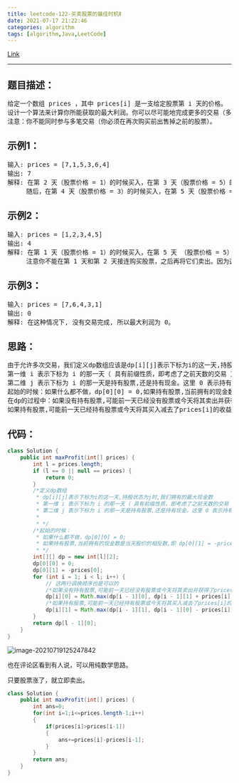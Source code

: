 ```yaml
---
title: leetcode-122-买卖股票的最佳时机Ⅱ
date: 2021-07-17 21:22:46
categories: algorithm
tags: [algorithm,Java,LeetCode]
---
```


[Link](https://leetcode-cn.com/problems/best-time-to-buy-and-sell-stock-ii/)

<hr/>

## 题目描述：

<pre>
给定一个数组 prices ，其中 prices[i] 是一支给定股票第 i 天的价格。
设计一个算法来计算你所能获取的最大利润。你可以尽可能地完成更多的交易（多次买卖一支股票）。
注意：你不能同时参与多笔交易（你必须在再次购买前出售掉之前的股票）。
</pre>

## 示例1：

<pre>
输入: prices = [7,1,5,3,6,4]
输出: 7
解释: 在第 2 天（股票价格 = 1）的时候买入，在第 3 天（股票价格 = 5）的时候卖出, 这笔交易所能获得利润 = 5-1 = 4 。
     随后，在第 4 天（股票价格 = 3）的时候买入，在第 5 天（股票价格 = 6）的时候卖出, 这笔交易所能获得利润 = 6-3 = 3 。
</pre>

## 示例2：

<pre>
输入: prices = [1,2,3,4,5]
输出: 4
解释: 在第 1 天（股票价格 = 1）的时候买入，在第 5 天 （股票价格 = 5）的时候卖出, 这笔交易所能获得利润 = 5-1 = 4 。
     注意你不能在第 1 天和第 2 天接连购买股票，之后再将它们卖出。因为这样属于同时参与了多笔交易，你必须在再次购买前出售掉之前的股票。
</pre>

## 示例3：

<pre>
输入: prices = [7,6,4,3,1]
输出: 0
解释: 在这种情况下, 没有交易完成, 所以最大利润为 0。
</pre>
## 思路：

<pre>
由于允许多次交易，我们定义dp数组应该是dp[i][j]表示下标为i的这一天,持股状态为j时,我们拥有的最大现金数
第一维 i 表示下标为 i 的那一天（ 具有前缀性质，即考虑了之前天数的交易 ）;
第二维 j 表示下标为 i 的那一天是持有股票,还是持有现金。这里 0 表示持有现金（cash），1 表示持有股票（stock）。
起始的时候：如果什么都不做，dp[0][0] = 0,如果持有股票,当前拥有的现金数是当天股价的相反数,即 dp[0][1] = -prices[i];
在dp的过程中：如果没有持有股票,可能前一天已经没有股票或今天将其卖出并获得了prices[i]的收益
如果持有股票,可能前一天已经持有股票或今天将其买入减去了prices[i]的收益
</pre>



## 代码：

```java
class Solution {
    public int maxProfit(int[] prices) {
        int l = prices.length;
        if (l == 0 || null == prices) {
            return 0;
        }
        /*定义dp数组
         * dp[i][j]表示下标为i的这一天,持股状态为j时,我们拥有的最大现金数
         * 第一维 i 表示下标为 i 的那一天（ 具有前缀性质，即考虑了之前天数的交易 ）;
         * 第二维 j 表示下标为 i 的那一天是持有股票,还是持有现金。这里 0 表示持有现金（cash），1 表示持有股票（stock）。
         *
         * */
        /*起始的时候：
         * 如果什么都不做，dp[0][0] = 0;
         * 如果持有股票,当前拥有的现金数是当天股价的相反数,即 dp[0][1] = -prices[i];
         * */
        int[][] dp = new int[l][2];
        dp[0][0] = 0;
        dp[0][1] = -prices[0];
        for (int i = 1; i < l; i++) {
            // 这两行调换顺序也是可以的
            /*如果没有持有股票,可能前一天已经没有股票或今天将其卖出并获得了prices[i]的收益*/
            dp[i][0] = Math.max(dp[i - 1][0], dp[i - 1][1] + prices[i]);
            /*如果持有股票,可能前一天已经持有股票或今天将其买入减去了prices[i]的收益*/
            dp[i][1] = Math.max(dp[i - 1][1], dp[i - 1][0] - prices[i]);
        }
        return dp[l - 1][0];
    }
}
```

![image-20210719125247842](https://gitee.com/cao_ziqiang/img/raw/master/20210719125248.png)

也在评论区看到有人说，可以用纯数学思路。

只要股票涨了，就立即卖出。

```java
class Solution {
    public int maxProfit(int[] prices) {
        int ans=0;
        for(int i=1;i<=prices.length-1;i++)
        {
            if(prices[i]>prices[i-1])
            {
                ans+=prices[i]-prices[i-1];
            }
        }
        return ans;
    }
}
```

